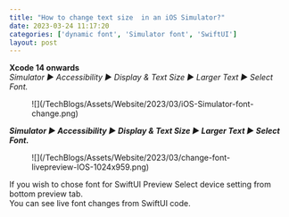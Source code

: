 ```yaml
---
title: "How to change text size  in an iOS Simulator?"
date: 2023-03-24 11:17:20
categories: ['dynamic font', 'Simulator font', 'SwiftUI']
layout: post
---
```


<!-- wp:paragraph -->
<strong>Xcode 14 onwards</strong><br><em>Simulator ► Accessibility ► Display & Text Size ► Larger Text ► Select Font.</em>


<!-- /wp:paragraph -->

<!-- wp:media-text {"mediaId":1784,"mediaType":"image"} -->
<div class="wp-block-media-text alignwide is-stacked-on-mobile"><figure class="wp-block-media-text__media">![](/TechBlogs/Assets/Website/2023/03/iOS-Simulator-font-change.png)</figure><div class="wp-block-media-text__content"><!-- wp:paragraph {"placeholder":"Content…","fontSize":"large"} -->
<p class="has-large-font-size"><em><strong>Simulator ► Accessibility ► Display & Text Size ► Larger Text ► Select Font.</strong></em>


<!-- /wp:paragraph --></div></div>
<!-- /wp:media-text -->

<!-- wp:media-text {"mediaId":1785,"mediaLink":"https://janeshswift.com/?attachment_id=1785","mediaType":"image"} -->
<div class="wp-block-media-text alignwide is-stacked-on-mobile"><figure class="wp-block-media-text__media">![](/TechBlogs/Assets/Website/2023/03/change-font-livepreview-IOS-1024x959.png)</figure><div class="wp-block-media-text__content"><!-- wp:paragraph {"placeholder":"Content…"} -->
If you wish to chose font for SwiftUI Preview Select device setting from bottom preview tab.<br>You can see live font changes from SwiftUI code.


<!-- /wp:paragraph --></div></div>
<!-- /wp:media-text -->